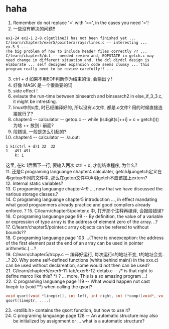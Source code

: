 # haha
1. Remember do not replace '=' with '==', in the cases you need '='!  
2. 一些没有解决的问题!!
```
ex1-24 ex2-1 2-8.c(getline3) has not been finished yet ... 
C/learn/chapter5/exer5/pointerarrays/lines.c -- interesting ... 
ex-5.9 ... 
The big problem of how to include header files correctly ?? ...   
C/learn/chapter5/dcl -- needed review and, EOFSTATE in getch.c may need change in different situation and, the dcl dirdcl design is elaborate ... self designed expansion code seems clumsy ... this program really need to be review carefully!! ...
```
3. ctrl + d 如果不用EOF判断作为结束的话, 会输出 ÿ !  
4. 好像 MASK 是一个很重要的词  
5. side effect !   
6. evlaute the run-time between binsearch and binsearch2 in else_if_3_3.c, it might be intresting.  
7. linux中的c库, 时已经编译好的, 所以没有.c文件, 都是.o文件? 用的时候直接连接就行了?
8. chapter4 -- calculator -- getop.c -- while (isdigit(s[++i] = c = getch())) 为啥 ++ 放到 i 前面?  
9. 段错误, 一般是怎么引起的?  
10. chapter4 -- calculator -- ./a.out:
```
1 k1(ctrl + d)1	32 	32 
1	491	491
	k: 1

```
这里, 在k: 1后面下一行, 要输入两次 ctrl + d, 才能结束程序, 为什么?  
11. 还是C programing languange chapter4 calculater, getch与ungetch定义在与getop不同的文件中, 那么在getop文件中声明getch不应该加上extern?  
12. Internal static variables?  
13. C programing languange chapter4-9 ..., now that we have discussed the various storage classes.?  
14. C programing languange chapter5 introduction ..., in effect mandating what good programmers already practice and good compilers already enforce. ?
15. C/learn/chapter5/pointer.c 中, 打开那个注释再编译, 会报段错误?  
16. C programing languange page 99 -- By definition, the value of a variable or expression of type array is the address of element zero of the array. ..?
17. C/learn/chapter5/pointer.c array objects can be refered to without bounds??  
18. C programing languange page 103 ...(There is oneexception: the address of the first element past the end of an array can be used in pointer arithmetic.) ...?  
19. C/learn/chapter5/trcpy.c -- 编译好运行, 每次运行s的地址不变, t的地址会变. ..?
20. Why some self-defined functions (white behind main() in the xxx.c) can be used without declareation, some would not then can be used?  
21. C/learn/chapter5/exer5-11-tab/exer5-12-detab.c -- /* is that right to define marco like this? */ ? ... more, This is a so amazing program ...!   
22. C programing languange page 119 -- What would happen not cast lineptr to (void **) when calling the qsort?  
```C
void qsort(void *lineptr[], int left, int right, int (*comp)(void*, void*));
qsort(lineptr, ....)
```
23. <stdlib.h> contains the qsort function, but how to use it?  
24. C programing languange page 128 -- An automatic structure may also be initialized by assignment or ... what is a automatic structure?  
